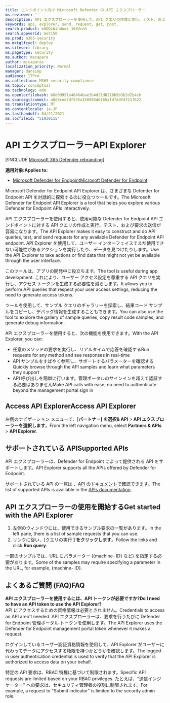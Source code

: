 ```yaml
---
title: エンドポイント向け Microsoft Defender の API エクスプローラー
ms.reviewer: ''
description: API エクスプローラーを使用して、API クエリの作成と実行、テスト、および使用可能な API の要求の送信を行う
keywords: api, explorer, send, request, get, post,
search.product: eADQiWindows 10XVcnh
search.appverid: met150
ms.prod: m365-security
ms.mktglfcycl: deploy
ms.sitesec: library
ms.pagetype: security
ms.author: macapara
author: mjcaparas
localization_priority: Normal
manager: dansimp
audience: ITPro
ms.collection: M365-security-compliance
ms.topic: conceptual
ms.technology: mde
ms.openlocfilehash: b8d0d991e46464bae3b4d21d6218b9b3b2d2b4cb
ms.sourcegitcommit: a8d8cee7df535a150985d6165afdfddfdf21f622
ms.translationtype: MT
ms.contentlocale: ja-JP
ms.lasthandoff: 04/21/2021
ms.locfileid: "51930115"
---
```

# <a name="api-explorer"></a><span data-ttu-id="ade73-104">API エクスプローラー</span><span class="sxs-lookup"><span data-stu-id="ade73-104">API Explorer</span></span>

[!INCLUDE [Microsoft 365 Defender rebranding](../../includes/microsoft-defender.md)]

<span data-ttu-id="ade73-105">**適用対象:**</span><span class="sxs-lookup"><span data-stu-id="ade73-105">**Applies to:**</span></span>
- [<span data-ttu-id="ade73-106">Microsoft Defender for Endpoint</span><span class="sxs-lookup"><span data-stu-id="ade73-106">Microsoft Defender for Endpoint</span></span>](https://go.microsoft.com/fwlink/?linkid=2154037)


<span data-ttu-id="ade73-107">Microsoft Defender for Endpoint API Explorer は、さまざまな Defender for Endpoint API を対話的に探索するのに役立つツールです。</span><span class="sxs-lookup"><span data-stu-id="ade73-107">The Microsoft Defender for Endpoint API Explorer is a tool that helps you explore various Defender for Endpoint APIs interactively.</span></span> 

<span data-ttu-id="ade73-108">API エクスプローラーを使用すると、使用可能な Defender for Endpoint API エンドポイントに対する API クエリの作成と実行、テスト、および要求の送信が容易になります。</span><span class="sxs-lookup"><span data-stu-id="ade73-108">The API Explorer makes it easy to construct and do API queries, test, and send requests for any available Defender for Endpoint API endpoint.</span></span> <span data-ttu-id="ade73-109">API Explorer を使用して、ユーザー インターフェイスでまだ使用できない可能性があるアクションを実行したり、データを見つけたりします。</span><span class="sxs-lookup"><span data-stu-id="ade73-109">Use the API Explorer to take actions or find data that might not yet be available through the user interface.</span></span>

<span data-ttu-id="ade73-110">このツールは、アプリの開発中に役立ちます。</span><span class="sxs-lookup"><span data-stu-id="ade73-110">The tool is useful during app development.</span></span> <span data-ttu-id="ade73-111">これにより、ユーザー アクセス設定を尊重する API クエリを実行し、アクセス トークンを生成する必要性を減らします。</span><span class="sxs-lookup"><span data-stu-id="ade73-111">It allows you to perform API queries that respect your user access settings, reducing the need to generate access tokens.</span></span>

<span data-ttu-id="ade73-112">ツールを使用して、サンプル クエリのギャラリーを探索し、結果コード サンプルをコピーし、デバッグ情報を生成することもできます。</span><span class="sxs-lookup"><span data-stu-id="ade73-112">You can also use the tool to explore the gallery of sample queries, copy result code samples, and generate debug information.</span></span>

<span data-ttu-id="ade73-113">API エクスプローラーを使用すると、次の機能を使用できます。</span><span class="sxs-lookup"><span data-stu-id="ade73-113">With the API Explorer, you can:</span></span>

- <span data-ttu-id="ade73-114">任意のメソッドの要求を実行し、リアルタイムで応答を確認する</span><span class="sxs-lookup"><span data-stu-id="ade73-114">Run requests for any method and see responses in real-time</span></span>
- <span data-ttu-id="ade73-115">API サンプルをすばやく参照し、サポートするパラメーターを確認する</span><span class="sxs-lookup"><span data-stu-id="ade73-115">Quickly browse through the API samples and learn what parameters they support</span></span>
- <span data-ttu-id="ade73-116">API 呼び出しを簡単に行います。管理ポータルのサインインを超えて認証する必要はありません</span><span class="sxs-lookup"><span data-stu-id="ade73-116">Make API calls with ease; no need to authenticate beyond the management portal sign in</span></span>

## <a name="access-api-explorer"></a><span data-ttu-id="ade73-117">Access API Explorer</span><span class="sxs-lookup"><span data-stu-id="ade73-117">Access API Explorer</span></span>

<span data-ttu-id="ade73-118">左側のナビゲーション メニューで、[**パートナー] を選択& API**  >  **API エクスプローラーを選択します**。</span><span class="sxs-lookup"><span data-stu-id="ade73-118">From the left navigation menu, select **Partners & APIs** > **API Explorer**.</span></span>

## <a name="supported-apis"></a><span data-ttu-id="ade73-119">サポートされている API</span><span class="sxs-lookup"><span data-stu-id="ade73-119">Supported APIs</span></span>

<span data-ttu-id="ade73-120">API エクスプローラーは、Defender for Endpoint によって提供される API をサポートします。</span><span class="sxs-lookup"><span data-stu-id="ade73-120">API Explorer supports all the APIs offered by Defender for Endpoint.</span></span>
  
<span data-ttu-id="ade73-121">サポートされている API の一覧は [、API のドキュメントで確認できます](apis-intro.md)。</span><span class="sxs-lookup"><span data-stu-id="ade73-121">The list of supported APIs is available in the [APIs documentation](apis-intro.md).</span></span> 

## <a name="get-started-with-the-api-explorer"></a><span data-ttu-id="ade73-122">API エクスプローラーの使用を開始する</span><span class="sxs-lookup"><span data-stu-id="ade73-122">Get started with the API Explorer</span></span>

1. <span data-ttu-id="ade73-123">左側のウィンドウには、使用できるサンプル要求の一覧があります。</span><span class="sxs-lookup"><span data-stu-id="ade73-123">In the left pane, there is a list of sample requests that you can use.</span></span> 
2. <span data-ttu-id="ade73-124">リンクに従い、[クエリの実行 **] をクリックします**。</span><span class="sxs-lookup"><span data-stu-id="ade73-124">Follow the links and click **Run query**.</span></span> 

<span data-ttu-id="ade73-125">一部のサンプルでは、URL にパラメーター ({machine- ID} など) を指定する必要があります。</span><span class="sxs-lookup"><span data-stu-id="ade73-125">Some of the samples may require specifying a parameter in the URL, for example, {machine- ID}.</span></span>

## <a name="faq"></a><span data-ttu-id="ade73-126">よくあるご質問 (FAQ)</span><span class="sxs-lookup"><span data-stu-id="ade73-126">FAQ</span></span>

<span data-ttu-id="ade73-127">**API エクスプローラーを使用するには、API トークンが必要ですか?**</span><span class="sxs-lookup"><span data-stu-id="ade73-127">**Do I need to have an API token to use the API Explorer?**</span></span> <br>
<span data-ttu-id="ade73-128">API にアクセスするための資格情報は必要とされません。</span><span class="sxs-lookup"><span data-stu-id="ade73-128">Credentials to access an API aren't needed.</span></span> <span data-ttu-id="ade73-129">API エクスプローラーは、要求を行うたびに Defender for Endpoint 管理ポータル トークンを使用します。</span><span class="sxs-lookup"><span data-stu-id="ade73-129">The API Explorer uses the Defender for Endpoint management portal token whenever it makes a request.</span></span>

<span data-ttu-id="ade73-130">ログインしているユーザー認証資格情報を使用して、API Explorer がユーザーに代わってデータにアクセスする権限を持つかどうかを確認します。</span><span class="sxs-lookup"><span data-stu-id="ade73-130">The logged-in user authentication credential is used to verify that the API Explorer is authorized to access data on your behalf.</span></span>

<span data-ttu-id="ade73-131">特定の API 要求は、RBAC 特権に基づいて制限されます。</span><span class="sxs-lookup"><span data-stu-id="ade73-131">Specific API requests are limited based on your RBAC privileges.</span></span> <span data-ttu-id="ade73-132">たとえば、"送信インジケーター" への要求は、セキュリティ管理者の役割に制限されます。</span><span class="sxs-lookup"><span data-stu-id="ade73-132">For example, a request to "Submit indicator" is limited to the security admin role.</span></span> 
